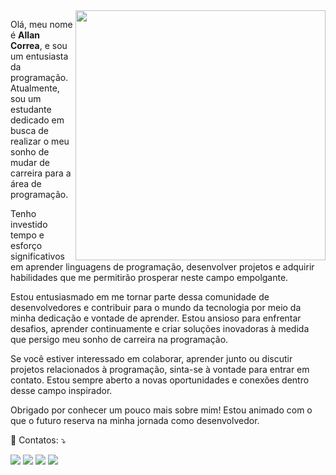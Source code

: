 <img src="https://raw.githubusercontent.com/MicaelliMedeiros/micaellimedeiros/master/image/computer-illustration.png" min-width="400px" max-width="400px" width="400px" align="right">

<p align="left"> 

Olá, meu nome é <strong>Allan Correa</strong>, e sou um entusiasta da programação. Atualmente, sou um estudante dedicado em busca de realizar o meu sonho de mudar de carreira para a área de programação.

Tenho investido tempo e esforço significativos em aprender linguagens de programação, desenvolver projetos e adquirir habilidades que me permitirão prosperar neste campo empolgante.

Estou entusiasmado em me tornar parte dessa comunidade de desenvolvedores e contribuir para o mundo da tecnologia por meio da minha dedicação e vontade de aprender. Estou ansioso para enfrentar desafios, aprender continuamente e criar soluções inovadoras à medida que persigo meu sonho de carreira na programação.

Se você estiver interessado em colaborar, aprender junto ou discutir projetos relacionados à programação, sinta-se à vontade para entrar em contato. Estou sempre aberto a novas oportunidades e conexões dentro desse campo inspirador.

Obrigado por conhecer um pouco mais sobre mim! Estou animado com o que o futuro reserva na minha jornada como desenvolvedor.
</p>


<p align="left">
  💌 Contatos: ⤵️
</p>

<p align="left">
  <a href="mailto:allanjuniorcorrea@gmail.com" alt="Gmail">
  <img src="https://img.shields.io/badge/-Gmail-FF0000?style=flat-square&labelColor=FF0000&logo=gmail&logoColor=white&link=LINK-DO-SEU-GMAIL" /></a>

  <a href="https://www.linkedin.com/in/allanajc/" alt="LinkedIn">
  <img src="https://img.shields.io/badge/-Linkedin-0e76a8?style=flat-square&logo=Linkedin&logoColor=white&link=LINK-DO-SEU-LINKEDIN" /></a>

  <a href="https://www.facebook.com/allan.juniorcorrea" alt="Facebook">
  <img src="https://img.shields.io/badge/-Facebook-3b5998?style=flat-square&labelColor=3b5998&logo=facebook&logoColor=white&link=LINK-DO-SEU-FACEBOOK"/></a>

  <a href="https://www.instagram.com/allanjrcorrea/" alt="Instagram">
  <img src="https://img.shields.io/badge/-Instagram-DF0174?style=flat-square&labelColor=DF0174&logo=instagram&logoColor=white&link=LINK-DO-SEU-INSTAGRAM"/></a>
</p>
